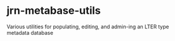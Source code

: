 # jrn-metabase-utils
Various utilities for populating, editing, and admin-ing an LTER type metadata database
